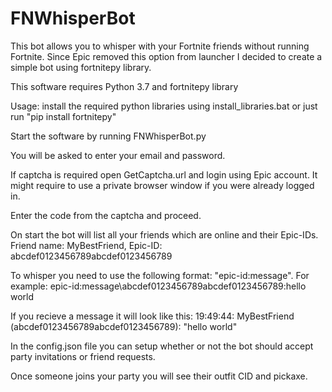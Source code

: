 # FNWhisperBot
This bot allows you to whisper with your Fortnite friends without running Fortnite. Since Epic removed this option from launcher I decided to create a simple bot using fortnitepy library.

This software requires Python 3.7 and fortnitepy library

Usage: install the required python libraries using install_libraries.bat or just run "pip install fortnitepy"

Start the software by running FNWhisperBot.py

You will be asked to enter your email and password.

If captcha is required open GetCaptcha.url and login using Epic account. It might require to use a private browser window if you were already logged in.

Enter the code from the captcha and proceed.

On start the bot will list all your friends which are online and their Epic-IDs.
Friend name: MyBestFriend, Epic-ID: abcdef0123456789abcdef0123456789

To whisper you need to use the following format: "epic-id:message".
For example:
epic-id:message\abcdef0123456789abcdef0123456789:hello world

If you recieve a message it will look like this:
19:49:44: MyBestFriend (abcdef0123456789abcdef0123456789): "hello world"

In the config.json file you can setup whether or not the bot should accept party invitations or friend requests.

Once someone joins your party you will see their outfit CID and pickaxe.
